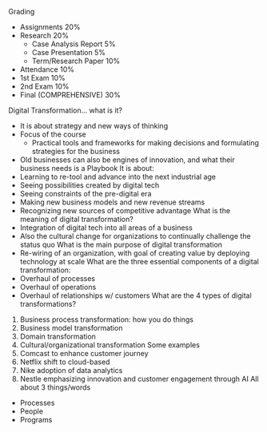 Grading
- Assignments 20%
- Research 20%
	- Case Analysis Report 5%
	- Case Presentation 5%
	- Term/Research Paper 10%
- Attendance 10%
- 1st Exam 10%
- 2nd Exam 10%
- Final (COMPREHENSIVE) 30%

Digital Transformation... what is it?
- It is about strategy and new ways of thinking
- Focus of the course
	- Practical tools and frameworks for making decisions and formulating strategies for the business
- Old businesses can also be engines of innovation, and what their business needs is a Playbook
It is about:
- Learning to re-tool and advance into the next industrial age
- Seeing possibilities created by digital tech
- Seeing constraints of the pre-digital era
- Making new business models and new revenue streams
- Recognizing new sources of competitive advantage
What is the meaning of digital transformation?
- Integration of digital tech into all areas of a business
- Also the cultural change for organizations to continually challenge the status quo
What is the main purpose of digital transformation
- Re-wiring of an organization, with goal of creating value by deploying technology at scale
What are the three essential components of a digital transformation:
- Overhaul of processes
- Overhaul of operations
- Overhaul of relationships w/ customers
What are the 4 types of digital transformations?
1. Business process transformation: how you do things
2. Business model transformation
3. Domain transformation
4. Cultural/organizational transformation
Some examples
1. Comcast to enhance customer journey
2. Netflix shift to cloud-based
3. Nike adoption of data analytics
4. Nestle emphasizing innovation and customer engagement through AI
All about 3 things/words
- Processes
- People
- Programs
